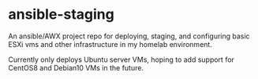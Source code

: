 # ansible-staging
An ansible/AWX project repo for deploying, staging, and configuring basic ESXi vms and other infrastructure in my homelab environment. 

Currently only deploys Ubuntu server VMs, hoping to add support for CentOS8 and Debian10 VMs in the future.